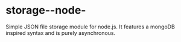 storage--node-
==============

Simple JSON file storage module for node.js. It features a mongoDB inspired syntax and is purely asynchronous.